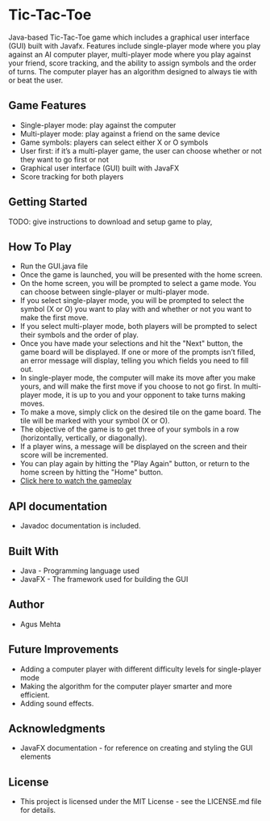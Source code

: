 # Tic-Tac-Toe
Java-based Tic-Tac-Toe game which includes a graphical user interface (GUI) built with Javafx. Features include single-player mode where you play against an AI computer player, multi-player mode where you play against your friend, score tracking, and the ability to assign symbols and the order of turns. The computer player has an algorithm designed to always tie with or beat the user.
## Game Features
* Single-player mode: play against the computer
* Multi-player mode: play against a friend on the same device
* Game symbols: players can select either X or O symbols
* User first: if it’s a multi-player game, the user can choose whether or not they want to go first or not
* Graphical user interface (GUI) built with JavaFX
* Score tracking for both players
## Getting Started
TODO: give instructions to download and setup game to play,
## How To Play
* Run the GUI.java file
* Once the game is launched, you will be presented with the home screen.
* On the home screen, you will be prompted to select a game mode. You can choose between single-player or multi-player mode.
* If you select single-player mode, you will be prompted to select the symbol (X or O) you want to play with and whether or not you want to make the first move.
* If you select multi-player mode, both players will be prompted to select their symbols and the order of play.
* Once you have made your selections and hit the "Next" button, the game board will be displayed. If one or more of the prompts isn’t filled, an error message will display, telling you which fields you need to fill out.
* In single-player mode, the computer will make its move after you make yours, and will make the first move if you choose to not go first. In multi-player mode, it is up to you and your opponent to take turns making moves.
* To make a move, simply click on the desired tile on the game board. The tile will be marked with your symbol (X or O).
* The objective of the game is to get three of your symbols in a row (horizontally, vertically, or diagonally).
* If a player wins, a message will be displayed on the screen and their score will be incremented.
* You can play again by hitting the "Play Again" button, or return to the home screen by hitting the "Home" button.
* [Click here to watch the gameplay](https://youtu.be/sBZ2909FuEo)
## API documentation
* Javadoc documentation is included.
## Built With
* Java - Programming language used
* JavaFX - The framework used for building the GUI
## Author
* Agus Mehta
## Future Improvements
* Adding a computer player with different difficulty levels for single-player mode
* Making the algorithm for the computer player smarter and more efficient.
* Adding sound effects.
## Acknowledgments
* JavaFX documentation - for reference on creating and styling the GUI elements
## License
* This project is licensed under the MIT License - see the LICENSE.md file for details.
